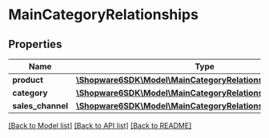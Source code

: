 # MainCategoryRelationships

## Properties
Name | Type | Description | Notes
------------ | ------------- | ------------- | -------------
**product** | [**\Shopware6SDK\Model\MainCategoryRelationshipsProduct**](MainCategoryRelationshipsProduct.md) |  | [optional] 
**category** | [**\Shopware6SDK\Model\MainCategoryRelationshipsCategory**](MainCategoryRelationshipsCategory.md) |  | [optional] 
**sales_channel** | [**\Shopware6SDK\Model\MainCategoryRelationshipsSalesChannel**](MainCategoryRelationshipsSalesChannel.md) |  | [optional] 

[[Back to Model list]](../../README.md#documentation-for-models) [[Back to API list]](../../README.md#documentation-for-api-endpoints) [[Back to README]](../../README.md)

